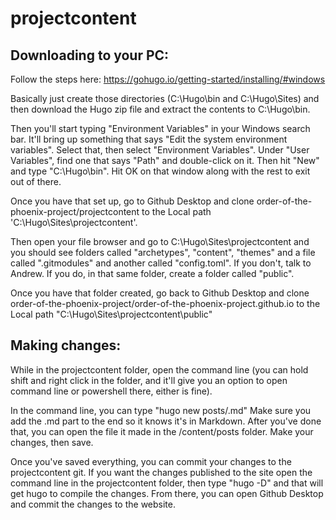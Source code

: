 # projectcontent

## Downloading to your PC:

Follow the steps here: https://gohugo.io/getting-started/installing/#windows

Basically just create those directories (C:\Hugo\bin and C:\Hugo\Sites) and then download the Hugo zip file and extract the contents to C:\Hugo\bin.

Then you'll start typing "Environment Variables" in your Windows search bar. It'll bring up something that says "Edit the system environment variables". Select that, then select "Environment Variables". Under "User Variables", find one that says "Path" and double-click on it. Then hit "New" and type "C:\Hugo\bin". Hit OK on that window along with the rest to exit out of there.


Once you have that set up, go to Github Desktop and clone order-of-the-phoenix-project/projectcontent to the Local path 'C:\Hugo\Sites\projectcontent'.

Then open your file browser and go to C:\Hugo\Sites\projectcontent and you should see folders called "archetypes", "content", "themes" and a file called ".gitmodules" and another called "config.toml". If you don't, talk to Andrew. If you do, in that same folder, create a folder called "public".


Once you have that folder created, go back to Github Desktop and clone order-of-the-phoenix-project/order-of-the-phoenix-project.github.io to the Local path "C:\Hugo\Sites\projectcontent\public"

## Making changes:

While in the projectcontent folder, open the command line (you can hold shift and right click in the folder, and it'll give you an option to open command line or powershell there, either is fine). 

In the command line, you can type "hugo new posts/<insertpageyouwanthere>.md" Make sure you add the .md part to the end so it knows it's in Markdown. After you've done that, you can open the file it made in the /content/posts folder. Make your changes, then save.

Once you've saved everything, you can commit your changes to the projectcontent git. If you want the changes published to the site open the command line in the projectcontent folder, then type "hugo -D" and that will get hugo to compile the changes. From there, you can open Github Desktop and commit the changes to the website.
